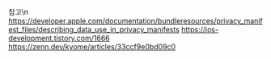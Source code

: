참고\n
https://developer.apple.com/documentation/bundleresources/privacy_manifest_files/describing_data_use_in_privacy_manifests
https://ios-development.tistory.com/1666
https://zenn.dev/kyome/articles/33ccf9e0bd09c0
